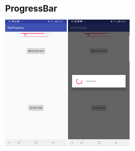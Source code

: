 ProgressBar
==============

<div>
  <img src="a/a.jpg" width="200" />
  <img src="a/b.jpg" width="200" />
</div>
